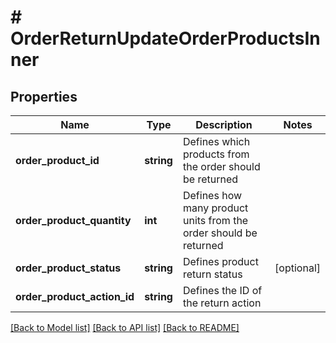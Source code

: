 # # OrderReturnUpdateOrderProductsInner

## Properties

Name | Type | Description | Notes
------------ | ------------- | ------------- | -------------
**order_product_id** | **string** | Defines which products from the order should be returned |
**order_product_quantity** | **int** | Defines how many product units from the order should be returned |
**order_product_status** | **string** | Defines product return status | [optional]
**order_product_action_id** | **string** | Defines the ID of the return action |

[[Back to Model list]](../../README.md#models) [[Back to API list]](../../README.md#endpoints) [[Back to README]](../../README.md)
